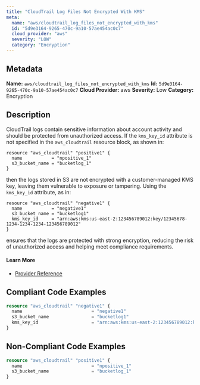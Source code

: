 ```yaml
---
title: "CloudTrail Log Files Not Encrypted With KMS"
meta:
  name: "aws/cloudtrail_log_files_not_encrypted_with_kms"
  id: "5d9e3164-9265-470c-9a10-57ae454ac0c7"
  cloud_provider: "aws"
  severity: "LOW"
  category: "Encryption"
---
```

## Metadata
**Name:** `aws/cloudtrail_log_files_not_encrypted_with_kms`
**Id:** `5d9e3164-9265-470c-9a10-57ae454ac0c7`
**Cloud Provider:** aws
**Severity:** Low
**Category:** Encryption
## Description
CloudTrail logs contain sensitive information about account activity and should be protected from unauthorized access. If the `kms_key_id` attribute is not specified in the `aws_cloudtrail` resource block, as shown in:

```
resource "aws_cloudtrail" "positive1" {
  name           = "npositive_1"
  s3_bucket_name = "bucketlog_1"
}
```

then the logs stored in S3 are not encrypted with a customer-managed KMS key, leaving them vulnerable to exposure or tampering. Using the `kms_key_id` attribute, as in:

```
resource "aws_cloudtrail" "negative1" {
  name           = "negative1"
  s3_bucket_name = "bucketlog1"
  kms_key_id     = "arn:aws:kms:us-east-2:123456789012:key/12345678-1234-1234-1234-123456789012"
}
```

ensures that the logs are protected with strong encryption, reducing the risk of unauthorized access and helping meet compliance requirements.

#### Learn More

 - [Provider Reference](https://registry.terraform.io/providers/hashicorp/aws/latest/docs/resources/cloudtrail#kms_key_id)


## Compliant Code Examples
```terraform
resource "aws_cloudtrail" "negative1" {
  name                          = "negative1"
  s3_bucket_name                = "bucketlog1"
  kms_key_id                    = "arn:aws:kms:us-east-2:123456789012:key/12345678-1234-1234-1234-123456789012"
}

```
## Non-Compliant Code Examples
```terraform
resource "aws_cloudtrail" "positive1" {
  name                          = "npositive_1"
  s3_bucket_name                = "bucketlog_1"
}

```